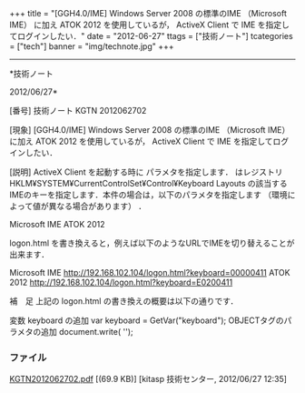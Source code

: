 ﻿+++
title = "[GGH4.0/IME] Windows Server 2008 の標準のIME （Microsoft IME） に加え ATOK 2012 を使用しているが， ActiveX Client で IME を指定してログインしたい．"
date = "2012-06-27"
ttags = ["技術ノート"]
tcategories = ["tech"]
banner = "img/technote.jpg"
+++

-----------------------------------------------------------------------------------------------------------------------------

*技術ノート

2012/06/27*


[番号]
技術ノート KGTN 2012062702

[現象]
[GGH4.0/IME] Windows Server 2008 の標準のIME （Microsoft IME） に加え
ATOK 2012 を使用しているが， ActiveX Client で IME
を指定してログインしたい．

[説明]
ActiveX Client を起動する時に <PARAM NAME="keyboard"
VALUE="<Keyboard Layout>"> パラメタを指定します． <Keyboard
Layout> はレジストリ HKLM¥SYSTEM¥CurrentControlSet¥Control¥Keyboard
Layouts
の該当するIMEのキーを指定します．本件の場合は，以下のパラメタを指定します
（環境によって値が異なる場合があります） ．

Microsoft IME <PARAM NAME="keyboard" VALUE="00000411">
ATOK 2012 <PARAM NAME="keyboard" VALUE="E0200411">

logon.html
を書き換えると，例えば以下のようなURLでIMEを切り替えることが出来ます．

Microsoft IME <http://192.168.102.104/logon.html?keyboard=00000411>
ATOK 2012 <http://192.168.102.104/logon.html?keyboard=E0200411>

補　足
上記の logon.html の書き換えの概要は以下の通りです．

変数 keyboard の追加
var keyboard = GetVar("keyboard");
OBJECTタグのパラメタの追加
document.write( '<PARAM NAME="keyboard" VALUE="' + keyboard +
'">');


### ファイル

 
 


[KGTN2012062702.pdf](http://techreport.kitasp.net/attachments/download/926/KGTN2012062702.pdf)
 [(69.9 KB)] [kitasp 技術センター, 2012/06/27
12:35]


 


 

